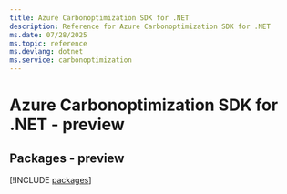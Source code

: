 ```yaml
---
title: Azure Carbonoptimization SDK for .NET
description: Reference for Azure Carbonoptimization SDK for .NET
ms.date: 07/28/2025
ms.topic: reference
ms.devlang: dotnet
ms.service: carbonoptimization
---
```

# Azure Carbonoptimization SDK for .NET - preview
## Packages - preview
[!INCLUDE [packages](carbonoptimization-index.md)]